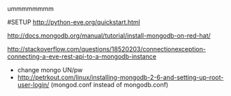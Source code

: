 ummmmmmmm

#SETUP
http://python-eve.org/quickstart.html

http://docs.mongodb.org/manual/tutorial/install-mongodb-on-red-hat/


http://stackoverflow.com/questions/18520203/connectionexception-connecting-a-eve-rest-api-to-a-mongodb-instance
* change mongo UN/pw
* http://petrkout.com/linux/installing-mongodb-2-6-and-setting-up-root-user-login/ (mongod.conf instead of mongodb.conf)
